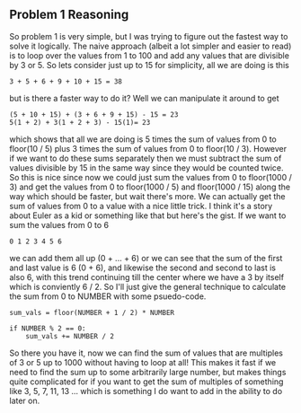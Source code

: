 ## Problem 1 Reasoning

So problem 1 is very simple, but I was trying to figure out the fastest way to solve it logically. The naive approach (albeit a lot simpler and easier to read) is to loop over the values from 1 to 100 and add any values that are divisible by 3 or 5. So lets consider just up to 15 for simplicity, all we are doing is this

```
3 + 5 + 6 + 9 + 10 + 15 = 38
```

but is there a faster way to do it? Well we can manipulate it around to get

```
(5 + 10 + 15) + (3 + 6 + 9 + 15) - 15 = 23
5(1 + 2) + 3(1 + 2 + 3) - 15(1)= 23
```

which shows that all we are doing is 5 times the sum of values from 0 to floor(10 / 5) plus 3 times the sum of values from 0 to floor(10 / 3). However if we want to do these sums separately then we must subtract the sum of values divisible by 15 in the same way since they would be counted twice. So this is nice since now we could just sum the values from 0 to floor(1000 / 3) and get the values from 0 to floor(1000 / 5) and floor(1000 / 15) along the way which should be faster, but wait there's more. We can actually get the sum of values from 0 to a value with a nice little trick. I think it's a story about Euler as a kid or something like that but here's the gist. If we want to sum the values from 0 to 6

```
0 1 2 3 4 5 6
```

we can add them all up (0 + ... + 6) or we can see that the sum of the first and last value is 6 (0 + 6), and likewise the second and second to last is also 6, with this trend continuing till the center where we have a 3 by itself which is conviently 6 / 2. So I'll just give the general technique to calculate the sum from 0 to NUMBER with some psuedo-code.

```
sum_vals = floor(NUMBER + 1 / 2) * NUMBER

if NUMBER % 2 == 0:
    sum_vals += NUMBER / 2
```

So there you have it, now we can find the sum of values that are multiples of 3 or 5 up to 1000 without having to loop at all! This makes it fast if we need to find the sum up to some arbitrarily large number, but makes things quite complicated for if you want to get the sum of multiples of something like 3, 5, 7, 11, 13 ... which is something I do want to add in the ability to do later on.
